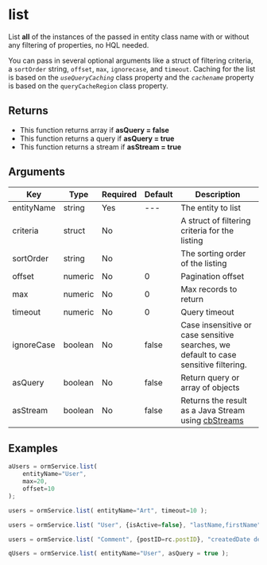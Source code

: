 # list

List **all** of the instances of the passed in entity class name with or without any filtering of properties, no HQL needed.&#x20;

You can pass in several optional arguments like a struct of filtering criteria, a `sortOrder` string, `offset`, `max`, `ignorecase`, and `timeout`. Caching for the list is based on the _`useQueryCaching`_ class property and the _`cachename`_ property is based on the `queryCacheRegion` class property.

## Returns

* This function returns array if **asQuery = false**
* This function returns a query if **asQuery = true**
* This function returns a stream if **asStream = true**

## Arguments

| Key        | Type    | Required | Default | Description                                                                               |
| ---------- | ------- | -------- | ------- | ----------------------------------------------------------------------------------------- |
| entityName | string  | Yes      | ---     | The entity to list                                                                        |
| criteria   | struct  | No       |         | A struct of filtering criteria for the listing                                            |
| sortOrder  | string  | No       |         | The sorting order of the listing                                                          |
| offset     | numeric | No       | 0       | Pagination offset                                                                         |
| max        | numeric | No       | 0       | Max records to return                                                                     |
| timeout    | numeric | No       | 0       | Query timeout                                                                             |
| ignoreCase | boolean | No       | false   | Case insensitive or case sensitive searches, we default to case sensitive filtering.      |
| asQuery    | boolean | No       | false   | Return query or array of objects                                                          |
| asStream   | boolean | No       | false   | Returns the result as a Java Stream using [cbStreams](https://forgebox.io/view/cbstreams) |



## Examples

```javascript
aUsers = ormService.list( 
    entityName="User", 
    max=20, 
    offset=10
);

users = ormService.list( entityName="Art", timeout=10 );

users = ormService.list( "User", {isActive=false}, "lastName,firstName" );

users = ormService.list( "Comment", {postID=rc.postID}, "createdDate desc" );

qUsers = ormService.list( entityName="User", asQuery = true );
```
